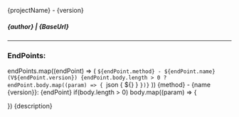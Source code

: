 {projectName} - {version}
##### {author} | {BaseUrl}
----------------------------
### EndPoints:
endPoints.map((endPoint) => (
`${endPoint.method} - ${endPoint.name}(V${endPoint.version})
{endPoint.body.length > 0 ? endPoint.body.map((param) => {
  `json
  {
    ${}
  }
  `
})}
`
))
{method} - {name {version}}: {endPoint}
if(body.length > 0) body.map((param) => {

})
{description}
